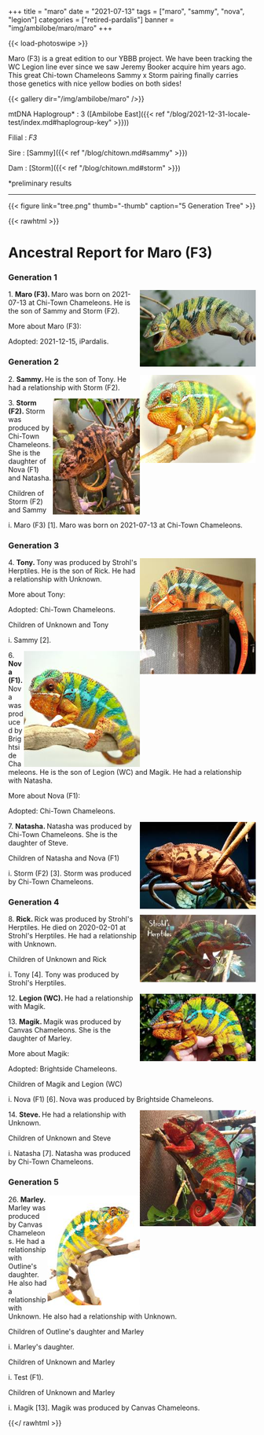 +++
title = "maro"
date = "2021-07-13"
tags = ["maro", "sammy", "nova", "legion"]
categories = ["retired-pardalis"]
banner = "img/ambilobe/maro/maro"
+++

{{< load-photoswipe >}}

Maro (F3) is a great edition to our YBBB project. We have been tracking the WC Legion line ever since we saw Jeremy Booker acquire him years ago. This great Chi-town Chameleons Sammy x Storm pairing finally carries those genetics with nice yellow bodies on both sides!

{{< gallery dir="/img/ambilobe/maro" />}}

mtDNA Haplogroup*
: 3 ([Ambilobe East]({{< ref "/blog/2021-12-31-locale-test/index.md#haplogroup-key" >}}))

Filial
: *F3*

Sire
: [Sammy]({{< ref "/blog/chitown.md#sammy" >}})

Dam
: [Storm]({{< ref "/blog/chitown.md#storm" >}})

*preliminary results

---

{{< figure link="tree.png" thumb="-thumb" caption="5 Generation Tree" >}}

{{< rawhtml >}}
  <div id="grampstextdoc">
    <div id="header">
      <h1>Ancestral Report for Maro (F3)</h1>
    </div>
    <h3>Generation 1</h3>
    <img align="right" alt="" border="0" src="ismaro1.jpg" />
    <p>1. <strong>Maro (F3). </strong>Maro was born on 2021-07-13 at Chi-Town Chameleons.  He is the son of Sammy and Storm (F2). </p>
    <p>More about Maro (F3):</p>
    <p>Adopted: 2021-12-15, iPardalis.  </p>
    <h3>Generation 2</h3>
    <img align="right" alt="" border="0" src="issammy1.jpg" />
    <p>2. <strong>Sammy. </strong>He is the son of Tony. He had a relationship with Storm (F2). </p>
    <img align="right" alt="" border="0" src="isstorm.jpg" />
    <p>3. <strong>Storm (F2). </strong>Storm was produced by Chi-Town Chameleons.  She is the daughter of Nova (F1) and Natasha. </p>
    <p>Children of Storm (F2) and Sammy</p>
    <p>i. Maro (F3) [1]. Maro was born on 2021-07-13 at Chi-Town Chameleons.  </p>
    <h3>Generation 3</h3>
    <img align="right" alt="" border="0" src="istony.jpg" />
    <p>4. <strong>Tony. </strong>Tony was produced by Strohl's Herptiles.  He is the son of Rick. He had a relationship with Unknown. </p>
    <p>More about Tony:</p>
    <p>Adopted: Chi-Town Chameleons.  </p>
    <p>Children of Unknown and Tony</p>
    <p>i. Sammy [2]. </p>
    <img align="right" alt="" border="0" src="isnova1.jpg" />
    <p>6. <strong>Nova (F1). </strong>Nova was produced by Brightside Chameleons.  He is the son of Legion (WC) and Magik. He had a relationship with Natasha. </p>
    <p>More about Nova (F1):</p>
    <p>Adopted: Chi-Town Chameleons.  </p>
    <img align="right" alt="" border="0" src="isnatasha.jpg" />
    <p>7. <strong>Natasha. </strong>Natasha was produced by Chi-Town Chameleons.  She is the daughter of Steve. </p>
    <p>Children of Natasha and Nova (F1)</p>
    <p>i. Storm (F2) [3]. Storm was produced by Chi-Town Chameleons.  </p>
    <h3>Generation 4</h3>
    <img align="right" alt="" border="0" src="isrick.jpg" />
    <p>8. <strong>Rick. </strong>Rick was produced by Strohl's Herptiles.  He died on 2020-02-01 at Strohl's Herptiles.  He had a relationship with Unknown. </p>
    <p>Children of Unknown and Rick</p>
    <p>i. Tony [4]. Tony was produced by Strohl's Herptiles.  </p>
    <img align="right" alt="" border="0" src="islegion.jpg" />
    <p>12. <strong>Legion (WC). </strong>He had a relationship with Magik. </p>
    <p>13. <strong>Magik. </strong>Magik was produced by Canvas Chameleons.  She is the daughter of Marley. </p>
    <p>More about Magik:</p>
    <p>Adopted: Brightside Chameleons.  </p>
    <p>Children of Magik and Legion (WC)</p>
    <p>i. Nova (F1) [6]. Nova was produced by Brightside Chameleons.  </p>
    <img align="right" alt="" border="0" src="issteve.jpg" />
    <p>14. <strong>Steve. </strong>He had a relationship with Unknown. </p>
    <p>Children of Unknown and Steve</p>
    <p>i. Natasha [7]. Natasha was produced by Chi-Town Chameleons.  </p>
    <h3>Generation 5</h3>
    <img align="right" alt="" border="0" src="isMarley.jpg" />
    <p>26. <strong>Marley. </strong>Marley was produced by Canvas Chameleons.  He had a relationship with Outline's daughter. He also had a relationship with Unknown. He also had a relationship with Unknown. </p>
    <p>Children of Outline's daughter and Marley</p>
    <p>i. Marley's daughter. </p>
    <p>Children of Unknown and Marley</p>
    <p>i. Test (F1). </p>
    <p>Children of Unknown and Marley</p>
    <p>i. Magik [13]. Magik was produced by Canvas Chameleons.  </p>
  </div>


{{</ rawhtml >}}

